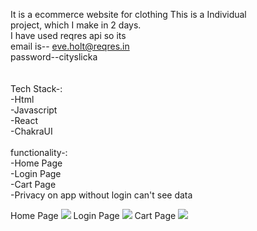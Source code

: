 
It is a ecommerce website for clothing This is a Individual<br/>
project, which I make in 2 days.
<br/>
I have used reqres api so its<br/>
email is-- eve.holt@reqres.in
<br/>
password--cityslicka
<br/>
<br/>
<br/>
Tech Stack-:<br/>
-Html<br/>
-Javascript<br/>
-React<br/>
-ChakraUI<br/>
<br/>
functionality-:<br/>
-Home Page<br/>
-Login Page<br/>
-Cart Page<br/>
-Privacy on app without login can't see data<br/>



Home Page
<img src="https://pbs.twimg.com/media/FQ79tdZXoAAYBOZ.jpg"/>
Login Page
<img src="https://miro.medium.com/max/1400/1*v-qWjVkGMhtgHliFSoSJsw.png"/>
Cart Page
<img src="https://pbs.twimg.com/media/FQ79IzWXEAAeKt8.jpg"/>

